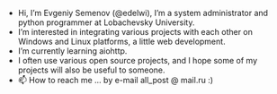 - Hi, I’m Evgeniy Semenov (@edelwi), I’m a system administrator and python programmer at Lobachevsky University.
- I’m interested in integrating various projects with each other on Windows and Linux platforms, a little web development.
- I’m currently learning aiohttp.
- I often use various open source projects, and I hope some of my projects will also be useful to someone.
- 📫 How to reach me ... by e-mail all_post @ mail.ru :)

<!---
edelwi/edelwi is a ✨ special ✨ repository because its `README.md` (this file) appears on your GitHub profile.
You can click the Preview link to take a look at your changes.
--->
